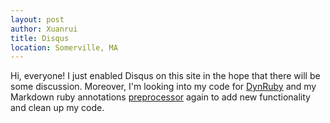 ```yaml
---
layout: post
author: Xuanrui
title: Disqus
location: Somerville, MA
---
```


Hi, everyone! I just enabled Disqus on this site in the hope that there will
be some discussion. Moreover, I'm looking into my code for
[DynRuby](https://github.com/xuanruiqi/dynruby) and my Markdown ruby annotations
[preprocessor](https://github.com/xuanruiqi/ruby-anno-pp) again to add new
functionality and clean up my code.
